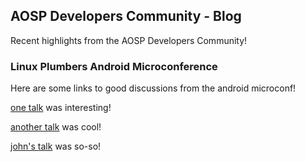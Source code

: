 ## AOSP Developers Community - Blog

Recent highlights from the AOSP Developers Community!

### Linux Plumbers Android Microconference

Here are some links to good discussions from the android microconf!

[one talk](http://nowhere) was interesting!

[another talk](http://nowhere) was cool!

[john's talk](http://nowhere) was so-so!


